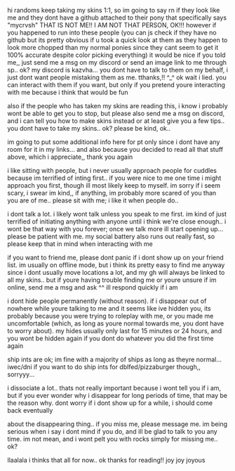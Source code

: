 hi randoms keep taking my skins 1:1, so im going to say rn if they look like me and they dont have a github attached to their pony that specifically says "mycrvsh" THAT IS NOT ME!! I AM NOT THAT PERSON, OK!!! however if you happened to run into these people (you can js check if they have no github but its pretty obvious if u took a quick look at them as they happen to look more chopped than my normal ponies since they cant seem to get it 100% accurate despite color picking everything) it would be nice if you told me,, just send me a msg on my discord or send an image link to me through sp.. ok? my discord is kazvha... you dont have to talk to them on my behalf, i just dont want people mistaking them as me. tthanks,!! ^_^ ok wait i lied. you can interact with them if you want, but only if you pretend youre interacting with me because i think that would be fun

also if the people who has taken my skins are reading this, i know i probably wont be able to get you to stop, but please also send me a msg on discord, and i can tell you how to make skins instead or at least give you a few tips.. you dont have to take my skins.. ok? please be kind, ok..

im going to put some additional info here for pt only since i dont have any room for it in my links... and also because you decided to read all that stuff above, which i appreciate,, thank you again 

i like sitting with people, but i never usually approach people for cuddles because im terrified of inting first.. if you were nice to me one time i might approach you first, though ill most likely keep to myself. im sorry if i seem scary, i swear im kind,, if anything, im probably more scared of you than you are of me.. please sit with me; i like it when people do..

i dont talk a lot. i likely wont talk unless you speak to me first. im kind of just terrified of initiating anything with anyone until i think we're close enough.. i wont be that way with you forever; once we talk more ill start opening up... please be patient with me. my social battery also runs out really fast, so please keep that in mind when interacting with me

if you want to friend me, please dont panic if i dont show up on your friend list. im usually on offline mode, but i think its pretty easy to find me anyway since i dont usually move locations a lot, and my gh will always be linked to all my skins.. but if youre having trouble finding me or youre unsure if im online, send me a msg and ask ^^ ill respond quickly if i am

i dont hide people permanently (without reason). if i disappear out of nowhere while youre talking to me and it seems like ive hidden you, its probably because you were trying to roleplay with me, or you made me uncomfortable (which, as long as youre normal towards me, you dont have to worry about). my hides usually only last for 15 minutes or 24 hours, and you wont be hidden again if you dont do whatever you did the first time again

ship ints are ok; im fine with a majority of ships as long as theyre normal... iwec/dni if you want to do ship ints for dblfed/pizzaburger though,, sorryyy...

i dissociate a lot.. thats not really important because i wont tell you if i am, but if you ever wonder why i disappear for long periods of time, that may be the reason why. dont worry if i dont show up for a while, i should come back eventually

about the disappearing thing.. if you miss me, please message me. im being serious when i say i dont mind if you do, and ill be glad to talk to you any time. im not mean, and i wont pelt you with rocks simply for missing me.. ok?

llaalala i thinks that all for now.. ok thanks for reading!! joy joy joyous

